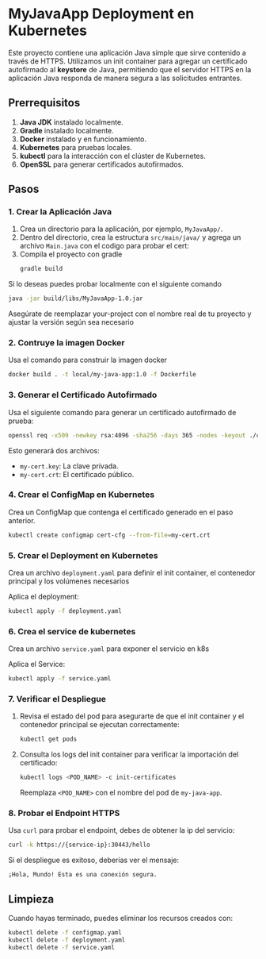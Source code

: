 # MyJavaApp Deployment en Kubernetes

Este proyecto contiene una aplicación Java simple que sirve contenido a través de HTTPS. Utilizamos un init container para agregar un certificado autofirmado al **keystore** de Java, permitiendo que el servidor HTTPS en la aplicación Java responda de manera segura a las solicitudes entrantes.

## Prerrequisitos

1. **Java JDK** instalado localmente.
2. **Gradle** instalado localmente.
3. **Docker** instalado y en funcionamiento.
4. **Kubernetes** para pruebas locales.
5. **kubectl** para la interacción con el clúster de Kubernetes.
6. **OpenSSL** para generar certificados autofirmados.

## Pasos

### 1. Crear la Aplicación Java

1. Crea un directorio para la aplicación, por ejemplo, `MyJavaApp/`.
2. Dentro del directorio, crea la estructura `src/main/java/` y agrega un archivo `Main.java` con el codigo para probar el cert:
3. Compila el proyecto con gradle
   ```bash
   gradle build
   ```

Si lo deseas puedes probar localmente con el siguiente comando
```bash
java -jar build/libs/MyJavaApp-1.0.jar
```

Asegúrate de reemplazar your-project con el nombre real de tu proyecto y ajustar la versión según sea necesario

### 2. Contruye la imagen Docker

Usa el comando para construir la imagen docker

```bash
docker build . -t local/my-java-app:1.0 -f Dockerfile
```

### 3. Generar el Certificado Autofirmado

Usa el siguiente comando para generar un certificado autofirmado de prueba:

```bash
openssl req -x509 -newkey rsa:4096 -sha256 -days 365 -nodes -keyout ./certs/my-cert.key -out ./certs/my-cert.crt -subj "/CN=my-java-app"
```

Esto generará dos archivos:
- `my-cert.key`: La clave privada.
- `my-cert.crt`: El certificado público.

### 4. Crear el ConfigMap en Kubernetes

Crea  un ConfigMap que contenga el certificado generado en el paso anterior.


```bash
kubectl create configmap cert-cfg --from-file=my-cert.crt
```

### 5. Crear el Deployment en Kubernetes

Crea un archivo `deployment.yaml` para definir el init container, el contenedor principal y los volúmenes necesarios

Aplica el deployment:

```bash
kubectl apply -f deployment.yaml
```

### 6. Crea el service de kubernetes

Crea un archivo `service.yaml` para exponer el servicio en k8s

Aplica el Service:

```bash
kubectl apply -f service.yaml
```

### 7. Verificar el Despliegue

1. Revisa el estado del pod para asegurarte de que el init container y el contenedor principal se ejecutan correctamente:

   ```bash
   kubectl get pods
   ```

2. Consulta los logs del init container para verificar la importación del certificado:

   ```bash
   kubectl logs <POD_NAME> -c init-certificates
   ```

   Reemplaza `<POD_NAME>` con el nombre del pod de `my-java-app`.

### 8. Probar el Endpoint HTTPS

Usa `curl` para probar el endpoint, debes de obtener la ip del servicio:

   ```bash
   curl -k https://{service-ip}:30443/hello
   ```

Si el despliegue es exitoso, deberías ver el mensaje:

   ```plaintext
   ¡Hola, Mundo! Esta es una conexión segura.
   ```

## Limpieza

Cuando hayas terminado, puedes eliminar los recursos creados con:

```bash
kubectl delete -f configmap.yaml
kubectl delete -f deployment.yaml
kubectl delete -f service.yaml
```
